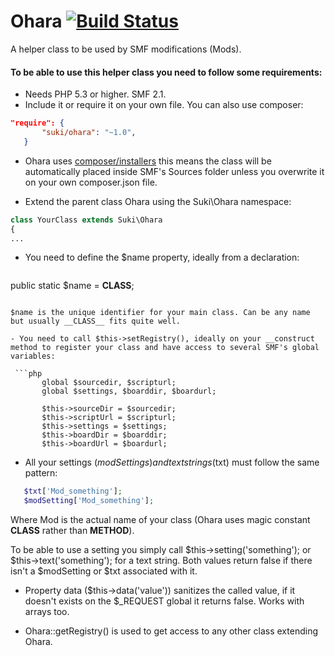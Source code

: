 Ohara  [![Build Status](https://travis-ci.org/MissAllSunday/Ohara.svg?branch=master)](https://travis-ci.org/MissAllSunday/Ohara)
=====

A helper class to be used by SMF modifications (Mods).

#### To be able to use this helper class you need to follow some requirements:

- Needs PHP 5.3 or higher. SMF 2.1.
- Include it or require it on your own file. You can also use composer:

 ```json
"require": {
		"suki/ohara": "~1.0",
	}
 ```

  - Ohara uses [composer/installers](https://github.com/composer/installers) this means the class will be automatically placed inside SMF's Sources folder unless you overwrite it on your own composer.json file.


- Extend the parent class Ohara using the Suki\Ohara namespace:

 ```php
class YourClass extends Suki\Ohara
{
...
 ```

- You need to define the $name property, ideally from a declaration:

  ```php
public static $name = __CLASS__;
 ```

$name is the unique identifier for your main class. Can be any name but usually __CLASS__ fits quite well.

- You need to call $this->setRegistry(), ideally on your __construct method to register your class and have access to several SMF's global variables:

  ```php
		global $sourcedir, $scripturl;
		global $settings, $boarddir, $boardurl;

		$this->sourceDir = $sourcedir;
		$this->scriptUrl = $scripturl;
		$this->settings = $settings;
		$this->boardDir = $boarddir;
		$this->boardUrl = $boardurl;
 ```

- All your settings ($modSettings) and text strings ($txt) must follow the same pattern:

 ```php
	$txt['Mod_something'];
	$modSetting['Mod_something'];
 ```

Where Mod is the actual name of your class (Ohara uses magic constant __CLASS__ rather than __METHOD__).

To be able to use a setting you simply call $this->setting('something'); or $this->text('something'); for a text string. Both values return false if there isn't a $modSetting or $txt associated with it.

- Property data ($this->data('value')) sanitizes the called value, if it doesn't exists on the $_REQUEST global it returns false. Works with arrays too.

- Ohara::getRegistry() is used to get access to any other class extending Ohara.